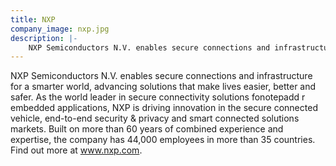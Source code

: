 ```yaml
---
title: NXP
company_image: nxp.jpg
description: |-
    NXP Semiconductors N.V. enables secure connections and infrastructure for a smarter world, advancing solutions that make lives easier, better and safer.
---
```

NXP Semiconductors N.V. enables secure connections and infrastructure for a smarter world, advancing solutions that make lives easier, better and safer. As the world leader in secure connectivity solutions fonotepadd r embedded applications, NXP is driving innovation in the secure connected vehicle, end-to-end security & privacy and smart connected solutions markets. Built on more than 60 years of combined experience and expertise, the company has 44,000 employees in more than 35 countries. Find out more at www.nxp.com.
